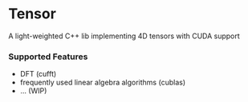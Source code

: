 Tensor
==
A light-weighted C++ lib implementing 4D tensors with CUDA support

### Supported Features
* DFT (cufft)
* frequently used linear algebra algorithms (cublas)
* ... (WIP)
